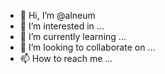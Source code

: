 - 👋 Hi, I’m @alneum
- 👀 I’m interested in ...
- 🌱 I’m currently learning ...
- 💞️ I’m looking to collaborate on ...
- 📫 How to reach me ...

<!---
alneum/alneum is a ✨ special ✨ repository because its `README.md` (this file) appears on your GitHub profile.
You can click the Preview link to take a look at your changes.
--->
